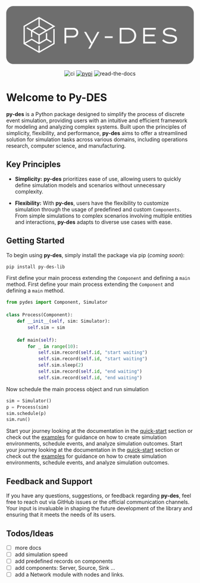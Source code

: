 <p align="center">
  <a href="" rel="noopener">
 <img src="https://github.com/vitostamatti/pydes/blob/main/docs/assets/pydes-with-bg.png?raw=true" alt="Project logo"></a>
</p>

<div align="center">

![ci](https://github.com/vitostamatti/pydes/actions/workflows/ci.yml/badge.svg)
[![pypi](https://github.com/vitostamatti/pydes/actions/workflows/pypi.yml/badge.svg)](https://github.com/vitostamatti/pydes/actions/workflows/pypi.yml)
![read-the-docs](https://readthedocs.org/projects/pydes/badge/?version=latest)

</div>

# Welcome to Py-DES

**py-des** is a Python package designed to simplify the process of discrete event simulation, providing users with an intuitive and efficient framework for modeling and analyzing complex systems. Built upon the principles of simplicity, flexibility, and performance, **py-des** aims to offer a streamlined solution for simulation tasks across various domains, including operations research, computer science, and manufacturing.

## Key Principles

- **Simplicity:** **py-des** prioritizes ease of use, allowing users to quickly define simulation models and scenarios without unnecessary complexity.

- **Flexibility:** With **py-des**, users have the flexibility to customize simulation through the usage of predefined and custom `Components`. From simple simulations to complex scenarios involving multiple entities and interactions, **py-des** adapts to diverse use cases with ease.

## Getting Started

To begin using **py-des**, simply install the package via pip (_coming soon_):

```bash
pip install py-des-lib
```

First define your main process extending the `Component` and defining a `main` method.
First define your main process extending the `Component` and defining a `main` method.

```py
from pydes import Component, Simulator

class Process(Component):
    def __init__(self, sim: Simulator):
        self.sim = sim

    def main(self):
        for _ in range(10):
            self.sim.record(self.id, "start waiting")
            self.sim.record(self.id, "start waiting")
            self.sim.sleep(2)
            self.sim.record(self.id, "end waiting")
            self.sim.record(self.id, "end waiting")
```

Now schedule the main process object and run simulation

```py
sim = Simulator()
p = Process(sim)
sim.schedule(p)
sim.run()
```

Start your journey looking at the documentation in the [quick-start](https://pydes.readthedocs.io/en/latest/quick-start/) section or check out the [examples](https://pydes.readthedocs.io/en/latest/examples/) for guidance on how to create simulation environments, schedule events, and analyze simulation outcomes.
Start your journey looking at the documentation in the [quick-start](https://pydes.readthedocs.io/en/latest/quick-start/) section or check out the [examples](https://pydes.readthedocs.io/en/latest/examples/) for guidance on how to create simulation environments, schedule events, and analyze simulation outcomes.

## Feedback and Support

If you have any questions, suggestions, or feedback regarding **py-des**, feel free to reach out via GitHub issues or the official communication channels. Your input is invaluable in shaping the future development of the library and ensuring that it meets the needs of its users.

## Todos/Ideas

- [ ] more docs
- [ ] add simulation speed
- [ ] add predefined records on components
- [ ] add components: Server, Source, Sink ...
- [ ] add a Network module with nodes and links.
